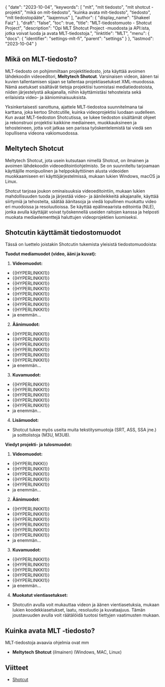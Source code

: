 {
  "date": "2023-10-04",
  "keywords": [
"mlt",
"mlt tiedosto",
"mlt shotcut -projekti",
"mikä on mlt-tiedosto",
"kuinka avata mlt-tiedosto",
"tiedosto",
"mlt tiedostopääte",
"laajennus"
],
  "author": {
    "display_name": "Shakeel Faiz"
},
  "draft": "false",
  "toc": true,
  "title": "MLT-tiedostomuoto - Shotcut Project",
  "description": "Opi MLT Shotcut Project -muodosta ja API:ista, jotka voivat luoda ja avata MLT-tiedostoja.",
  "linktitle": "MLT",
  "menu": {
    "docs": {
      "identifier": "settings-mlt-fi",
      "parent": "settings"
}
},
  "lastmod": "2023-10-04"
}

## Mikä on MLT-tiedosto?

MLT-tiedosto on pohjimmiltaan projektitiedosto, jota käyttää avoimen lähdekoodin videoeditori, **Meltytech Shotcut**. Varsinaisen videon, äänen tai kuvien tallentamisen sijaan se tallentaa projektiasetukset XML-muodossa. Nämä asetukset sisältävät tietoja projektiisi tuomistasi mediatiedostoista, niiden järjestelystä aikajanalla, niihin käyttämistäsi tehosteista sekä erilaisista video- ja ääniominaisuuksista.

Yksinkertaisesti sanottuna, ajattele MLT-tiedostoa suunnitelmana tai karttana, joka kertoo Shotcutille, kuinka videoprojektisi luodaan uudelleen. Kun avaat MLT-tiedoston Shotcutissa, se lukee tiedoston sisältämät ohjeet ja rekonstruoi projektisi kaikkine mediaineen, muokkauksineen ja tehosteineen, jotta voit jatkaa sen parissa työskentelemistä tai viedä sen lopullisena videona vakiomuodossa.

## Meltytech Shotcut

Meltytech Shotcut, jota usein kutsutaan nimellä Shotcut, on ilmainen ja avoimen lähdekoodin videoeditointiohjelmisto. Se on suunniteltu tarjoamaan käyttäjille monipuolinen ja helppokäyttöinen alusta videoiden muokkaamiseen eri käyttöjärjestelmissä, mukaan lukien Windows, macOS ja Linux.

Shotcut tarjoaa joukon ominaisuuksia videoeditointiin, mukaan lukien mahdollisuuden tuoda ja järjestää video- ja äänileikkeitä aikajanalle, käyttää siirtymiä ja tehosteita, säätää äänitasoja ja viedä lopullinen muokattu video eri muodoissa ja resoluutioissa. Se käyttää epälineaarista editointia (NLE), jonka avulla käyttäjät voivat työskennellä useiden raitojen kanssa ja helposti muokata mediaelementtejä haluttujen videoprojektien luomiseksi.

## Shotcutin käyttämät tiedostomuodot

Tässä on luettelo joistakin Shotcutin tukemista yleisistä tiedostomuodoista:

**Tuodut mediamuodot (video, ääni ja kuvat):**

1.  **Videomuodot:**
    
- {{HYPERLINKKI1}}
- {{HYPERLINKKI1}}
- {{HYPERLINKKI1}}
- {{HYPERLINKKI1}}
- {{HYPERLINKKI1}}
- {{HYPERLINKKI1}}
- {{HYPERLINKKI1}}
- {{HYPERLINKKI1}}
- ja enemmän...
2.  **Äänimuodot:**
    
- {{HYPERLINKKI1}}
- {{HYPERLINKKI1}}
- {{HYPERLINKKI1}}
- {{HYPERLINKKI1}}
- {{HYPERLINKKI1}}
- {{HYPERLINKKI1}}
- ja enemmän...
3.  **Kuvamuodot:**
    
- {{HYPERLINKKI1}}
- {{HYPERLINKKI1}}
- {{HYPERLINKKI1}}
- {{HYPERLINKKI1}}
- {{HYPERLINKKI1}}
- ja enemmän...
4.  **Lisämuodot:**
    
- Shotcut tukee myös useita muita tekstitysmuotoja (SRT, ASS, SSA jne.) ja soittolistoja (M3U, M3U8).

**Viedyt projekti- ja tulosmuodot:**

1.  **Videomuodot:**
    
- {{HYPERLINKKI}}
- {{HYPERLINKKI1}}
- {{HYPERLINKKI1}}
- {{HYPERLINKKI1}}
- {{HYPERLINKKI1}}
- ja enemmän...
2.  **Äänimuodot:**
    
- {{HYPERLINKKI1}}
- {{HYPERLINKKI1}}
- {{HYPERLINKKI1}}
- {{HYPERLINKKI1}}
- {{HYPERLINKKI1}}
- {{HYPERLINKKI1}}
- ja enemmän...
3.  **Kuvamuodot:**
    
- {{HYPERLINKKI1}}
- {{HYPERLINKKI1}}
- {{HYPERLINKKI1}}
- {{HYPERLINKKI1}}
- {{HYPERLINKKI1}}
- ja enemmän...
4.  **Muokatut vientiasetukset:**
    
- Shotcutin avulla voit mukauttaa videon ja äänen vientiasetuksia, mukaan lukien koodekkiasetukset, laatu, resoluutio ja kuvataajuus. Tämän joustavuuden avulla voit räätälöidä tuotosi tiettyjen vaatimusten mukaan.

## Kuinka avata MLT -tiedosto?

MLT-tiedostoja avaavia ohjelmia ovat mm

- **Meltytech Shotcut** (ilmainen) (Windows, MAC, Linux)

## Viitteet
* [Shotcut](https://en.wikipedia.org/wiki/Shotcut)
